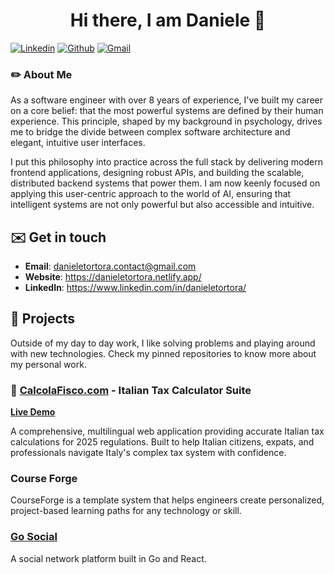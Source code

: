 <h1 align="center">Hi there, I am Daniele 👋</h1>

[![Linkedin](https://img.shields.io/badge/-LinkedIn-blue?style=flat&logo=Linkedin&logoColor=white)](https://www.linkedin.com/in/danieletortora/)
[![Github](https://img.shields.io/badge/-Github-000?style=flat&logo=Github&logoColor=white)](https://github.com/floroz)
[![Gmail](https://img.shields.io/badge/-Gmail-c14438?style=flat&logo=Gmail&logoColor=white)](mailto:danieletortora.contact@gmail.com)

### ✏️ About Me

As a software engineer with over 8 years of experience, I've built my career on a core belief: that the most powerful systems are defined by their human experience. This principle, shaped by my background in psychology, drives me to bridge the divide between complex software architecture and elegant, intuitive user interfaces.

I put this philosophy into practice across the full stack by delivering modern frontend applications, designing robust APIs, and building the scalable, distributed backend systems that power them. I am now keenly focused on applying this user-centric approach to the world of AI, ensuring that intelligent systems are not only powerful but also accessible and intuitive.


## ✉️ Get in touch

- **Email**: danieletortora.contact@gmail.com 
- **Website**: https://danieletortora.netlify.app/
- **LinkedIn**: https://www.linkedin.com/in/danieletortora/

## 💼 Projects

Outside of my day to day work, I like solving problems and playing around with new technologies.
Check my pinned repositories to know more about my personal work.

### 🧮 [CalcolaFisco.com](https://www.calcolafisco.com) - Italian Tax Calculator Suite

**[Live Demo](https://www.calcolafisco.com)**

A comprehensive, multilingual web application providing accurate Italian tax calculations for 2025 regulations. Built to help Italian citizens, expats, and professionals navigate Italy's complex tax system with confidence.

### Course Forge

CourseForge is a template system that helps engineers create personalized, project-based learning paths for any technology or skill.

### [Go Social](https://github.com/floroz/go-social)

A social network platform built in Go and React.

